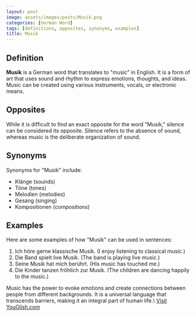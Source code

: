 ```yaml
---
layout: post
image: assets/images/posts/Musik.png
categories: [German Word]
tags: [definitions, opposites, synonyms, examples]
title: Musik
---
```


## Definition

**Musik** is a German word that translates to "music" in English. It is a form of art that uses sound and rhythm to express emotions, thoughts, and ideas. Music can be created using various instruments, vocals, or electronic means.

## Opposites

While it is difficult to find an exact opposite for the word "Musik," silence can be considered its opposite. Silence refers to the absence of sound, whereas music is the deliberate organization of sound.

## Synonyms

Synonyms for "Musik" include:
- Klänge (sounds)
- Töne (tones)
- Melodien (melodies)
- Gesang (singing)
- Kompositionen (compositions)

## Examples

Here are some examples of how "Musik" can be used in sentences:

1. Ich höre gerne klassische Musik. (I enjoy listening to classical music.)
2. Die Band spielt live Musik. (The band is playing live music.)
3. Seine Musik hat mich berührt. (His music has touched me.)
4. Die Kinder tanzen fröhlich zur Musik. (The children are dancing happily to the music.)

Music has the power to evoke emotions and create connections between people from different backgrounds. It is a universal language that transcends barriers, making it an integral part of human life.\ <a id="yg-widget-0" class="youglish-widget" data-query="Musik" data-lang="german" data-components="8412" data-auto-start="0" data-bkg-color="theme_light" data-title="How%20to%20pronounce%20Musik%20in%20German"  rel="nofollow" href="https://youglish.com">Visit YouGlish.com</a><script async src="https://youglish.com/public/emb/widget.js" charset="utf-8"></script>